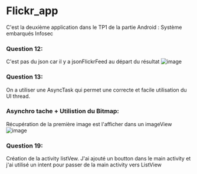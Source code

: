 # Flickr_app
C'est la deuxième application dans le TP1 de la partie Android : Système embarqués Infosec 
### Question 12: 
C'est pas du json car il y a jsonFlickrFeed au départ du résultat ![image](https://user-images.githubusercontent.com/72195669/167827149-648c31d5-09be-47c4-93a6-11a3ae7bb4c7.png)
### Question 13:
On a utiliser une AsyncTask qui permet une correcte et facile utilisation du UI thread. 

### Asynchro tache + Utilistion du Bitmap: 
Récupération de la première image est l'afficher dans un imageView
![image](https://user-images.githubusercontent.com/72195669/170858387-137fdcaf-9dca-447e-892f-4bd1a5fac486.png)

### Question 19:
Création de la activity listVew. J'ai ajouté un boutton dans le main activity et j'ai utilisé un intent pour passer de la main activity vers ListView 



